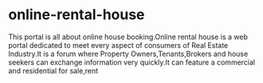 # online-rental-house
This portal is all about online house booking.Online rental house is a web portal dedicated to meet every aspect of consumers of Real Estate Industry.It is a forum where Property Owners,Tenants,Brokers and house seekers can exchange information very quickly.It can feature a commercial and residential for sale,rent
